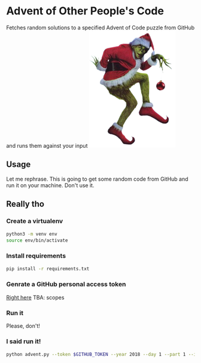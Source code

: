 # Advent of Other People's Code
Fetches random solutions to a specified Advent of Code puzzle from GitHub and runs them against your input
![Grinch](grinch.png)
## Usage
Let me rephrase. This is going to get some random code from GitHub and run it on your machine. Don't use it.

## Really tho
### Create a virtualenv
```sh
python3 -m venv env
source env/bin/activate
```

### Install requirements
```sh
pip install -r requirements.txt
```

### Genrate a GitHub personal access token
[Right here](https://github.com/settings/tokens/new)
TBA: scopes

### Run it
Please, don't!

### I said run it!
```sh
python advent.py --token $GITHUB_TOKEN --year 2018 --day 1 --part 1 --input input.txt
```
